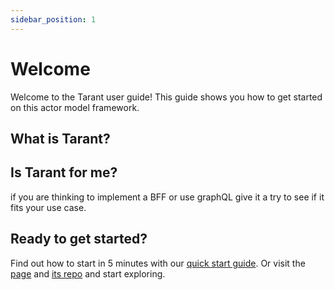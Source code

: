 ```yaml
---
sidebar_position: 1
---
```

# Welcome

Welcome to the Tarant user guide! This guide shows you how to get started on this actor model framework.

## What is Tarant?



## Is Tarant for me?

if you are thinking to implement a BFF or use graphQL give it a try to see if it fits your use case.

## Ready to get started?

Find out how to start in 5 minutes with our [quick start guide](/docs/quick-start). Or visit the [page](https://www.tarant.dev) and [its repo](https://github.com/tarantx) and start exploring.